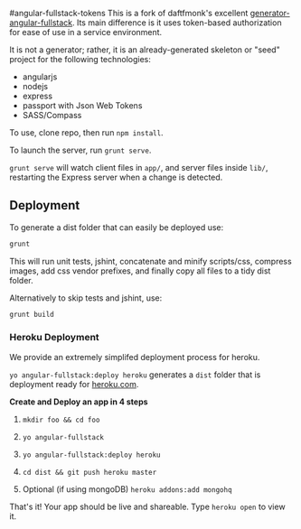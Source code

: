 #angular-fullstack-tokens
This is a fork of daftfmonk's excellent [generator-angular-fullstack](https://www.npmjs.org/package/generator-angular-fullstack). Its main difference is it uses token-based authorization for ease of use in a service environment.

It is not a generator; rather, it is an already-generated skeleton or "seed" project for the following technologies:

* angularjs
* nodejs
* express
* passport with Json Web Tokens
* SASS/Compass

To use, clone repo, then run `npm install`.

To launch the server, run `grunt serve`.

`grunt serve` will watch client files in `app/`, and server files inside `lib/`, restarting the Express server when a change is detected.

## Deployment

To generate a dist folder that can easily be deployed use:

```bash
grunt
```

This will run unit tests, jshint, concatenate and minify scripts/css, compress images, add css vendor prefixes, and finally copy all files to a tidy dist folder.

Alternatively to skip tests and jshint, use:

```bash
grunt build
```

### Heroku Deployment

We provide an extremely simplifed deployment process for heroku.

`yo angular-fullstack:deploy heroku` generates a `dist` folder that is deployment ready  for [heroku.com](http://heroku.com/).

**Create and Deploy an app in 4 steps**

1. `mkdir foo && cd foo`

2. `yo angular-fullstack`

3. `yo angular-fullstack:deploy heroku`

4. `cd dist && git push heroku master`

5. Optional (if using mongoDB) `heroku addons:add mongohq`

That's it! Your app should be live and shareable. Type `heroku open` to view it.  
